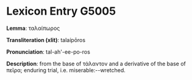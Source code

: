 # Lexicon Entry G5005

**Lemma**: ταλαίπωρος

**Transliteration (xlit)**: talaípōros

**Pronunciation**: tal-ah'-ee-po-ros

**Description**:
from the base of τάλαντον and a derivative of the base of πεῖρα; enduring trial, i.e. miserable:--wretched.
